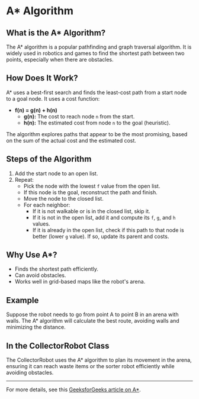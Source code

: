 # A* Algorithm

## What is the A* Algorithm?

The A* algorithm is a popular pathfinding and graph traversal algorithm. It is widely used in robotics and games to find the shortest path between two points, especially when there are obstacles.

## How Does It Work?

A* uses a best-first search and finds the least-cost path from a start node to a goal node. It uses a cost function:

- **f(n) = g(n) + h(n)**
  - **g(n):** The cost to reach node `n` from the start.
  - **h(n):** The estimated cost from node `n` to the goal (heuristic).

The algorithm explores paths that appear to be the most promising, based on the sum of the actual cost and the estimated cost.

## Steps of the Algorithm

1. Add the start node to an open list.
2. Repeat:
   - Pick the node with the lowest `f` value from the open list.
   - If this node is the goal, reconstruct the path and finish.
   - Move the node to the closed list.
   - For each neighbor:
     - If it is not walkable or is in the closed list, skip it.
     - If it is not in the open list, add it and compute its `f`, `g`, and `h` values.
     - If it is already in the open list, check if this path to that node is better (lower `g` value). If so, update its parent and costs.

## Why Use A*?

- Finds the shortest path efficiently.
- Can avoid obstacles.
- Works well in grid-based maps like the robot's arena.

## Example

Suppose the robot needs to go from point A to point B in an arena with walls. The A* algorithm will calculate the best route, avoiding walls and minimizing the distance.

## In the CollectorRobot Class

The CollectorRobot uses the A* algorithm to plan its movement in the arena, ensuring it can reach waste items or the sorter robot efficiently while avoiding obstacles.

---
For more details, see this [GeeksforGeeks article on A*](https://www.geeksforgeeks.org/a-search-algorithm/).